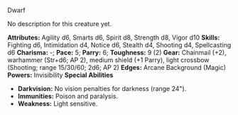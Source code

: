 Dwarf

No description for this creature yet.

**Attributes:** Agility d6, Smarts d6, Spirit d8, Strength d8, Vigor
d10
**Skills:** Fighting d6, Intimidation d4, Notice d6, Stealth d4,
Shooting d4, Spellcasting d6
**Charisma:** -; **Pace:** 5; **Parry:** 6; **Toughness:** 9 (2)
**Gear:** Chainmail (+2), warhammer (Str+d6; AP 2), medium shield (+1
Parry), light crossbow (Shooting; range 15/30/60; 2d6; AP 2)
**Edges:** Arcane Background (Magic)
**Powers:** Invisibility
**Special Abilities**
- **Darkvision:** No vision penalties for darkness (range 24").
- **Immunities:** Poison and paralysis.
- **Weakness:** Light sensitive.

